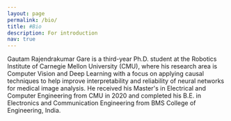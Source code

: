 ```yaml
---
layout: page
permalink: /bio/
title: #Bio
description: For introduction
nav: true
---
```

Gautam Rajendrakumar Gare is a third-year Ph.D. student at the Robotics Institute of Carnegie Mellon University (CMU), where his research area is Computer Vision and Deep Learning with a focus on applying causal techniques to help improve interpretability and reliability of neural networks for medical image analysis. He received his Master's in Electrical and Computer Engineering from CMU in 2020 and completed his B.E. in Electronics and Communication Engineering from BMS College of Engineering, India.
<!-- Gautam Rajendrakumar Gare is a first-year Ph.D. student at the Robotics Institute of Carnegie Mellon University (CMU), where his research area is Computer Vision and Deep Learning with a focus on AI-based video understanding targeting both natural and medical image domains. He received his Master's in Electrical and Computer Engineering from CMU in 2020 and completed his B.E. in Electronics and Communication Engineering from BMS College of Engineering, India. -->
<!-- 
Hai Thanh Phan is a PhD student in Electrical and Computer Engineering (ECE) Department at Carnegie Mellon University, advised by Prof. Marios Savvides. His research interests are neural architecture search, automated Machine Learning, deep learning for Computer vision problems: image classification, facial recognition, face detection. For upcoming research, he wants to explore other interesting problems in Natural Language Process and combine it with Computer Vision. He obtained Bachelor's degree from University of Science, Ho Chi Minh City, Vietnam and Master's degree in ECE from Carnegie Mellon University. He served as a reviewer of IEEE Access, ICLR 2019, and ICLR 2020. 
-->